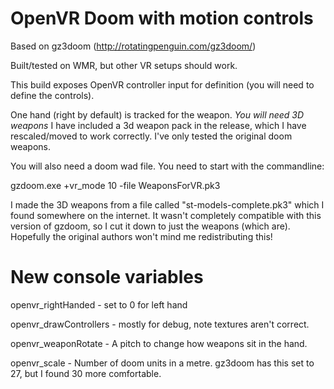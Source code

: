 # OpenVR Doom with motion controls
Based on gz3doom (http://rotatingpenguin.com/gz3doom/)

Built/tested on WMR, but other VR setups should work.

This build exposes OpenVR controller input for definition (you will need to define the controls).

One hand (right by default) is tracked for the weapon. *You will need 3D weapons* I have included a 3d weapon pack in the release, which I have rescaled/moved to work correctly. I've only tested the original doom weapons.

You will also need a doom wad file. You need to start with the commandline:

gzdoom.exe +vr_mode 10 -file WeaponsForVR.pk3

I made the 3D weapons from a file called "st-models-complete.pk3" which I found somewhere on the internet. It wasn't completely compatible with this version of gzdoom, so I cut it down to just the weapons (which are). Hopefully the original authors won't mind me redistributing this!

# New console variables

openvr_rightHanded - set to 0 for left hand

openvr_drawControllers - mostly for debug, note textures aren't correct.

openvr_weaponRotate - A pitch to change how weapons sit in the hand.

openvr_scale - Number of doom units in a metre. gz3doom has this set to 27, but I found 30 more comfortable.




